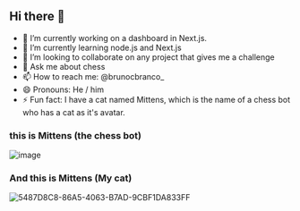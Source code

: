 ## Hi there 👋

- 🔭 I’m currently working on a dashboard in Next.js.
- 🌱 I’m currently learning node.js and Next.js
- 👯 I’m looking to collaborate on any project that gives me a challenge
- 💬 Ask me about chess
- 📫 How to reach me: @brunocbranco_
- 😄 Pronouns: He / him
- ⚡ Fun fact: I have a cat named Mittens, which is the name of a chess bot who has a cat as it's avatar.

### this is Mittens (the chess bot)
![image](https://github.com/user-attachments/assets/06ad3b5d-df28-4cf8-9179-356110ae3deb)


### And this is Mittens (My cat)
![5487D8C8-86A5-4063-B7AD-9CBF1DA833FF](https://github.com/user-attachments/assets/13cee175-1b6d-4675-802b-efea047f11f3)
